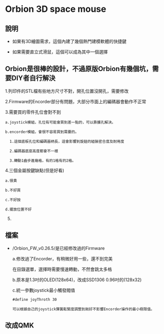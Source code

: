 # Orbion 3D space mouse 

## 說明

  * 如果有3D繪圖需求，這個內建了幾個熱門建模軟體的快捷鍵

  * 如果需要直立式滑鼠，這個可以成為其中一個選擇

## Orbion是很棒的設計，不過原版Orbion有幾個坑，需要DIY者自行解決

  1.列印件的STL檔有些地方尺寸不對，開孔位置沒開孔，需要修改
  
  2.Firmware的Encorder部分有問題，大部分市面上的編碼器會動作不正常
  
  3.需要買的零件孔位會對不到
  
    a.joystick模組，孔位有可能會買到差一點的，可以靠擴孔解決。
  
    b.encorder模組，會很不容易買到需要的。
      
      1.這個底板孔位和編碼器柄長，這會影響到旋鈕的組裝密合度及耐用度
      
      2.編碼器底座高度都會不一樣
      
      3.轉動1齒步進幾格，有的1格有的2格。
        
  
  4.三個金屬按鍵缺點(但是好看)
    
    a.很貴
    
    b.不好買
    
    c.不好按
    
    d.擺放位置不好
    
  5.
  
## 檔案

* /Orbion_FW_v0.26.5/是已經修改過的Firmware
  
  a.修改過了Encorder，有稍微好用一些，還不到完美
    
     在目錄選單，選擇時需要慢速轉動，不然會跳太多格
  
  b.原本是1.3吋的OLED(128x64)，改成SSD1306 0.96吋的(128x32)
  
  c.統一參數joystick最小觸發閥值 
    
      #define joyThroth 30 
    
      可以根據自己的joystick彈簧鬆緊度調整到剛好不影響Encorder操作的最小極限值。
  
## 改成QMK
